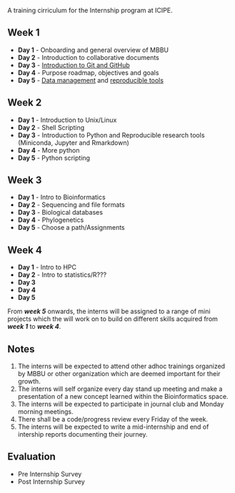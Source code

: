 A training cirriculum for the Internship program at ICIPE.

## Week 1
- **Day 1** - Onboarding and general overview of MBBU
- **Day 2** - Introduction to collaborative documents
- **Day 3** - [Introduction to Git and GitHub](https://github.com/eanbit-rt/IntroductoryGit)
- **Day 4** - Purpose roadmap, objectives and goals
- **Day 5** - [Data management](https://docs.google.com/presentation/d/18ldedgpdM9S1ve_Gw9JRRvXZmssZALXfapOAkvYjCU4/edit#slide=id.p1) and 
[reproducible tools](https://docs.google.com/presentation/d/1LmkXr3SALatzwHqJ3SaZne8Mkq-f2DW_lA5xvHpE7T8/edit#slide=id.g4d83735816_0_0)

## Week 2
- **Day 1** - Introduction to Unix/Linux
- **Day 2** - Shell Scripting
- **Day 3** - Introduction to Python and Reproducible research tools (Miniconda, Jupyter and Rmarkdown)
- **Day 4** - More python
- **Day 5** - Python scripting

## Week 3
- **Day 1** - Intro to Bioinformatics
- **Day 2** - Sequencing and file formats
- **Day 3** - Biological databases
- **Day 4** - Phylogenetics
- **Day 5** - Choose a path/Assignments

## Week 4
- **Day 1** - Intro to HPC
- **Day 2** - Intro to statistics/R???
- **Day 3**
- **Day 4**
- **Day 5**

From _**week 5**_ onwards, the interns will be assigned to a range of mini projects which the will work on to build 
on different skills acquired from _**week 1**_ to _**week 4**_.

## Notes
1. The interns will be expected to attend other adhoc trainings organized by MBBU or other organization which are deemed important for their growth.
2. The interns will self organize every day stand up meeting and make a presentation of a new concept learned within the Bioinformatics space.
3. The interns will be expected to participate in journal club  and Monday morning meetings.
4. There shall be a code/progress review every Friday of the week.
5. The interns will be expected to write a mid-internship and end of intership reports documenting their journey.

## Evaluation
- Pre Internship Survey
- Post Internship Survey
